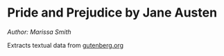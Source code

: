 # Pride and Prejudice by Jane Austen
*Author: Marissa Smith*

Extracts textual data from [gutenberg.org](https://project-proposal.onrender.com)
